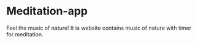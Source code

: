 # Meditation-app
Feel the music of nature!
It ia website contains music of nature with timer for meditation. 
